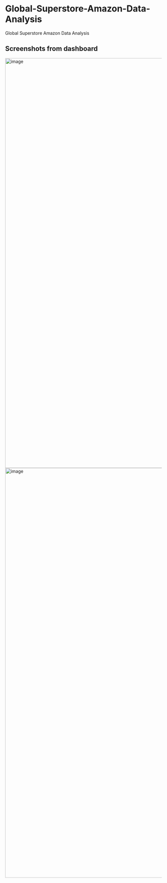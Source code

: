 # Global-Superstore-Amazon-Data-Analysis
Global Superstore Amazon Data Analysis

## Screenshots from dashboard

<img width="1315" alt="image" src="https://github.com/pushpakrk/Global-Superstore-Amazon-Data-Analysis/assets/93335175/b543c561-68ca-4f1b-aaff-164d61cf4087">

<img width="1315" alt="image" src="https://github.com/pushpakrk/Global-Superstore-Amazon-Data-Analysis/assets/93335175/898f2c7a-68c6-489e-bc63-118e074f497c">

